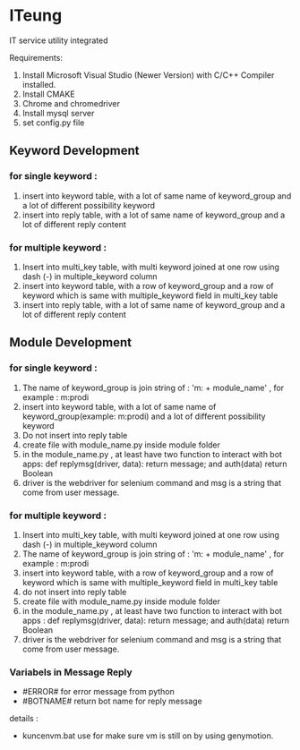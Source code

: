 # ITeung
IT service utility integrated

Requirements: 
1. Install Microsoft Visual Studio (Newer Version) with C/C++ Compiler installed.
2. Install CMAKE
3. Chrome and chromedriver
4. Install mysql server
5. set config.py file

## Keyword Development

### for single keyword : 
1. insert into keyword table, with a lot of same name of keyword_group and a lot of different possibility keyword 
2. insert into reply table, with a lot of same name of keyword_group and a lot of different reply content

### for multiple keyword : 
1. Insert into multi_key table, with multi keyword joined at one row using dash (-) in multiple_keyword column
2. insert into keyword table, with a row of keyword_group and a row of keyword which is same with multiple_keyword field in multi_key table
3. insert into reply table, with a lot of same name of keyword_group and a lot of different reply content

## Module Development

### for single keyword : 
1. The name of keyword_group is join string of : 'm: + module_name' , for example : m:prodi
2. insert into keyword table, with a lot of same name of keyword_group(example: m:prodi) and a lot of different possibility keyword 
3. Do not insert into reply table
4. create file with module_name.py inside module folder
5. in the module_name.py , at least have two function to interact with bot apps: def replymsg(driver, data): return message; and auth(data) return Boolean
6. driver is the webdriver for selenium command and msg is a string that come from user message.

### for multiple keyword : 
1. Insert into multi_key table, with multi keyword joined at one row using dash (-) in multiple_keyword column
2. The name of keyword_group is join string of : 'm: + module_name' , for example : m:prodi
2. insert into keyword table, with a row of keyword_group and a row of keyword which is same with multiple_keyword field in multi_key table
3. do not insert into reply table
4. create file with module_name.py inside module folder
5. in the module_name.py , at least have two function to interact with bot apps : def replymsg(driver, data): return message; and auth(data) return Boolean
6. driver is the webdriver for selenium command and msg is a string that come from user message.

### Variabels in Message Reply
* #ERROR# for error message from python
* #BOTNAME# return bot name for reply message

details :
* kuncenvm.bat use for make sure vm is still on by using genymotion.
